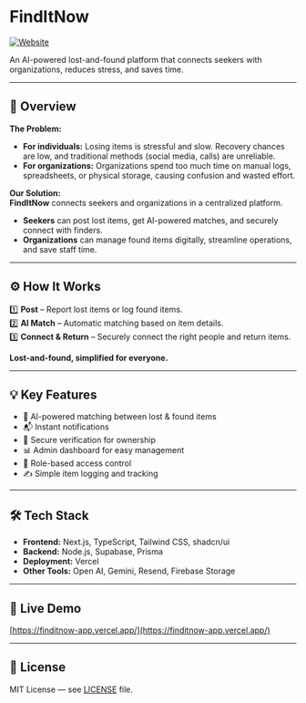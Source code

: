 # FindItNow

[![Website](https://img.shields.io/badge/visit-live_demo-blue?logo=vercel)](https://finditnow-app.vercel.app/)

An AI-powered lost-and-found platform that connects seekers with organizations, reduces stress, and saves time.

---

## 🎯 Overview

**The Problem:**  
- **For individuals:** Losing items is stressful and slow. Recovery chances are low, and traditional methods (social media, calls) are unreliable.  
- **For organizations:** Organizations spend too much time on manual logs, spreadsheets, or physical storage, causing confusion and wasted effort.

**Our Solution:**  
**FindItNow** connects seekers and organizations in a centralized platform.  
- **Seekers** can post lost items, get AI-powered matches, and securely connect with finders.  
- **Organizations** can manage found items digitally, streamline operations, and save staff time.

---

## ⚙️ How It Works

1️⃣ **Post** – Report lost items or log found items.  
2️⃣ **AI Match** – Automatic matching based on item details.  
3️⃣ **Connect & Return** – Securely connect the right people and return items.

**Lost-and-found, simplified for everyone.**

---

## 💡 Key Features

- 🧠 AI-powered matching between lost & found items  
- 📬 Instant notifications  
- 🔐 Secure verification for ownership  
- 📊 Admin dashboard for easy management  
- 👥 Role-based access control  
- ✍️ Simple item logging and tracking

---

## 🛠️ Tech Stack

- **Frontend:** Next.js, TypeScript, Tailwind CSS, shadcn/ui
- **Backend:** Node.js, Supabase, Prisma 
- **Deployment:** Vercel  
- **Other Tools:** Open AI, Gemini, Resend, Firebase Storage

---

## 🚀 Live Demo

[https://finditnow-app.vercel.app/](https://finditnow-app.vercel.app/)

---

## 🪪 License

MIT License — see [LICENSE](./LICENSE) file.
